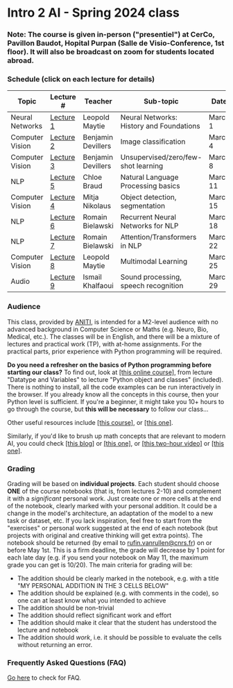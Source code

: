 # Intro 2 AI  -  Spring 2024 class

<!-- <div style="text-align: right"><a href="registration"> <h3>Go to registration</h3></a> </div> 

<div style="text-align: right"><h3>Registration is closed! (come back again next year)</h3> </div>
-->
### Note: The course is given in-person ("presentiel") at CerCo, Pavillon Baudot, Hopital Purpan (Salle de Visio-Conference, 1st floor). It will also be broadcast on zoom for students located abroad.

### Schedule (click on each lecture for details)

| Topic | Lecture # | Teacher | Sub-topic | Date  |  Time   |
|--------------|---------|---------------|----------------------------|--------------|--------|
| Neural Networks  | [Lecture 1](./Lecture1/index.md) | Leopold Maytie | Neural Networks: History and Foundations |  March 1 | 2:4pm  |
| Computer Vision  | [Lecture 2](./Lecture2/index.md) | Benjamin Devillers | Image classification |  March 4 | 2-4pm |
| Computer Vision  | [Lecture 3](./Lecture3/index.md) | Benjamin Devillers | Unsupervised/zero/few-shot learning |  March 8 | 2-4pm |
| NLP  | [Lecture 5](./Lecture5/index.md) | Chloe Braud | Natural Language Processing basics |  March 11 | 2-4pm |
| Computer Vision  | [Lecture 4](./Lecture4/index.md) | Mitja Nikolaus | Object detection, segmentation |  March 15 | 2-4pm |
| NLP  | [Lecture 6](./Lecture6/index.md) | Romain Bielawski | Recurrent Neural Networks for NLP |  March 18 | 2-4pm |
| NLP  | [Lecture 7](./Lecture7/index.md) | Romain Bielawski | Attention/Transformers in NLP |  March 22 | 2-4pm |
| Computer Vision  | [Lecture 8](./Lecture8/index.md) | Leopold Maytie | Multimodal Learning |  March 25 | 2-4pm |
| Audio  | [Lecture 9](./Lecture9/index.md) | Ismail Khalfaoui | Sound processing, speech recognition |  March 29 | 2-4pm |

### Audience
This class, provided by [ANITI](https://aniti.univ-toulouse.fr/en/), is intended for a M2-level audience with no advanced background in Computer Science or Maths (e.g. Neuro, Bio, Medical, etc.). The classes will be in English, and there will be a mixture of lectures and practical work (TP), with at-home assignments. For the practical parts, prior experience with Python programming will be required. 

**Do you need a refresher on the basics of Python programming before starting our class?** To find out, look at [[this online course]](https://thepythonguru.com/), from lecture "Datatype and Variables" to lecture "Python object and classes" (included). There is nothing to install, all the code examples can be run interactively in the browser. If you already know all the concepts in this course, then your Python level is sufficient. If you're a beginner, it might take you 10+ hours to go through the course, but **this will be necessary** to follow our class...

Other useful resources include [[this course]](https://www.python-course.eu), or [[this one]](https://www.programiz.com/python-programming). 

Similarly, if you'd like to brush up math concepts that are relevant to modern AI, you could check [[this blog]](https://www.edureka.co/blog/mathematics-for-machine-learning/) or [[this one]](https://www.analyticsvidhya.com/blog/2019/10/mathematics-behind-machine-learning/), or [[this two-hour video]](https://www.youtube.com/watch?v=iyxqcS1u5go) or [[this one]](https://www.youtube.com/watch?v=1VSZtNYMntM). 

<!-- 
### Registration
Priority is given to M2 students from Universite de Toulouse. The classes may be open to other interested participants from ANITI or outside, based on availability. 

To register for the class, **it is mandatory to sign up** with the following form:
#### [Registration form](registration)

Once registered, you will receive the visio-conference links for each class.
-->

### Grading
Grading will be based on **individual projects**. Each student should choose **ONE** of the course notebooks (that is, from lectures 2-10) and complement it with a *significant* personal work. Just create one or more cells at the end of the notebook, clearly marked with your personal addition. It could be a change in the model's architecture, an adaptation of the model to a new task or dataset, etc. If you lack inspiration, feel free to start from the "exercises" or personal work suggested at the end of each notebook (but projects with original and creative thinking will get extra points). The notebook should be returned (by email to rufin.vanrullen@cnrs.fr) on or before May 1st. This is a firm deadline, the grade will decrease by 1 point for each late day (e.g. if you send your notebook on May 11, the maximum grade you can get is 10/20). The main criteria for grading will be:
* The addition should be clearly marked in the notebook, e.g. with a title "MY PERSONAL ADDITION IN THE 3 CELLS BELOW"
* The addition should be explained (e.g. with comments in the code), so one can at least know what you intended to achieve
* The addition should be non-trivial
* The addition should reflect significant work and effort
* The addition should make it clear that the student has understood the lecture and notebook
* The addition should *work*, i.e. it should be possible to evaluate the cells without returning an error.

<!-- The class is offered in 2022 as an off-curriculum optional course. There will be no grades and no exams. 

We may deliver a certificate of attendance if you need one; however, this should be mentioned when you register, and in that case we will monitor your attendance, including participation in at-home assignments. -->

### Frequently Asked Questions (FAQ)
[Go here](faq) to check for FAQ.

